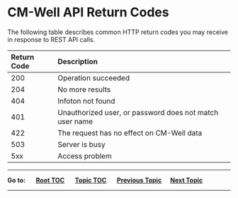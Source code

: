 # CM-Well API Return Codes #

The following table describes common HTTP return codes you may receive in response to REST API calls.


Return Code | Description
:------------|:------------
200 | Operation succeeded
204 | No more results
404 | Infoton not found
401 | Unauthorized user, or password does not match user name
422 | The request has no effect on CM-Well data
503 | Server is busy
5xx | Access problem


----

**Go to:** &nbsp;&nbsp;&nbsp;&nbsp; [**Root TOC**](CM-Well.RootTOC.md) &nbsp;&nbsp;&nbsp;&nbsp; [**Topic TOC**](API.TOC.md) &nbsp;&nbsp;&nbsp;&nbsp; [**Previous Topic**](API.TraversingOutboundAndInboundLinksWithXgAndYg.md)&nbsp;&nbsp;&nbsp;&nbsp; [**Next Topic**](API.Login.Login.md)  

----